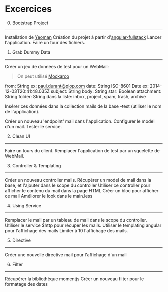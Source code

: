 Excercices
==========

0. Bootstrap Project
--------------------

Installation de [Yeoman](http://yeoman.io/)
Création du projet à partir d'[angular-fullstack](https://github.com/DaftMonk/generator-angular-fullstack)
Lancer l'application.
Faire un tour des fichiers.

1. Grab Dummy Data
------------------

Créer un jeu de données de test pour un WebMail:

> On peut utilisé [Mockaroo](http://www.mockaroo.com/)

  from: String ex: paul.durant@plop.com
  date: String ISO-8601 Date ex: 2014-12-03T20:41:48.035Z
  subject: String
  body: String
  star: Boolean
  attachment: String
  folder: String dans la liste: inbox, project, spam, trash, archive

Insérer ces données dans la collection mails de la base <nom>-test (utiliser le nom de l'application).

Créer un nouveau 'endpoint' mail dans l'application.
Configurer le model d'un mail.
Tester le service.
 
2. Clean UI
-----------

Faire un tours du client.
Remplacer l'application de test par un squelette de WebMail.

3. Controller & Templating
--------------------------

Créer un nouveau controller mails.
Récupérer un model de mail dans la base, et l'ajouter dans le scope du controller
Utiliser ce controller pour afficher le contenu du mail dans la page HTML
Créer un bloc pour afficher ce mail
Améliorer le look dans le main.less

4. Using Service
----------------

Remplacer le mail par un tableau de mail dans le scope du controller.
Utiliser le service $http pour récuper les mails.
Utiliser le templating angular pour l'affichage des mails
Limiter à 10 l'affichage des mails.

5. Directive
------------

Créer une nouvelle directive mail pour l'affichage d'un mail

6. Filter
---------

Récupérer la bibliothèque momentjs
Créer un nouveau filter pour le formatage des dates

